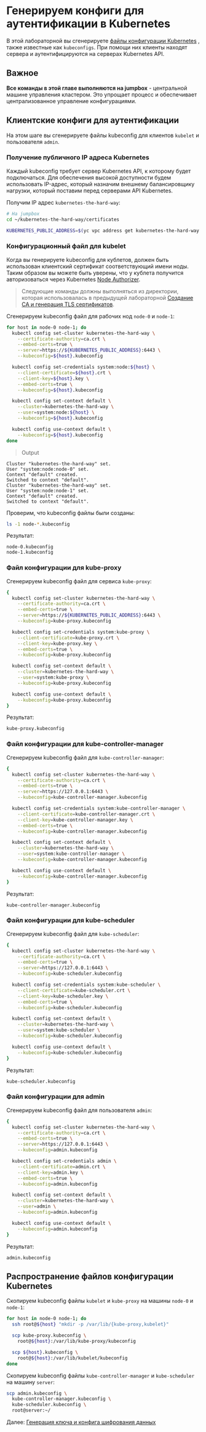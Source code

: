 # Генерируем конфиги для аутентификации в Kubernetes

В этой лабораторной вы
сгенерируете [файлы конфигурации Kubernetes](https://kubernetes.io/docs/concepts/configuration/organize-cluster-access-kubeconfig/)
, также известные как `kubeconfigs`. При помощи них клиенты находят сервера и аутентифицируются на серверах Kubernetes
API.

## Важное

**Все команды в этой главе выполняются на jumpbox** - центральной машине управления кластером. 
Это упрощает процесс и обеспечивает централизованное управление конфигурациями.

## Клиентские конфиги для аутентификации

На этом шаге вы сгенерируете файлы kubeconfig для клиентов `kubelet` и пользователя `admin`.

### Получение публичного IP адреса Kubernetes

Каждый kubeconfig требует сервер Kubernetes API, к которому будет подключаться. Для обеспечения высокой доступности
будем использовать IP-адрес, который назначим внешнему балансировщику нагрузки, который поставим перед серверами API
Kubernetes.

Получим IP адрес `kubernetes-the-hard-way`:

```bash
# На jumpbox
cd ~/kubernetes-the-hard-way/certificates

KUBERNETES_PUBLIC_ADDRESS=$(yc vpc address get kubernetes-the-hard-way --format json | jq '.external_ipv4_address.address' -r)
```

### Конфигурационный файл для kubelet

Когда вы генерируете kubeconfig для кублетов, должен быть использован клиентский сертификат соответствующий имени ноды.
Таким образом вы можете быть уверены, что у кублета получится авторизоваться через
Kubernetes [Node Authorizer](https://kubernetes.io/docs/reference/access-authn-authz/node/).

> Следующие команды должны выполняться из директории, которая использовалась в предыдущей
> лабораторной [Создание CA и генерация TLS сертификатов](05-certificate-authority.md).

Сгенерируем kubeconfig файл для рабочих нод `node-0` и `node-1`:

```bash
for host in node-0 node-1; do
  kubectl config set-cluster kubernetes-the-hard-way \
    --certificate-authority=ca.crt \
    --embed-certs=true \
    --server=https://${KUBERNETES_PUBLIC_ADDRESS}:6443 \
    --kubeconfig=${host}.kubeconfig

  kubectl config set-credentials system:node:${host} \
    --client-certificate=${host}.crt \
    --client-key=${host}.key \
    --embed-certs=true \
    --kubeconfig=${host}.kubeconfig

  kubectl config set-context default \
    --cluster=kubernetes-the-hard-way \
    --user=system:node:${host} \
    --kubeconfig=${host}.kubeconfig

  kubectl config use-context default \
    --kubeconfig=${host}.kubeconfig
done
```
> Output
```text
Cluster "kubernetes-the-hard-way" set.
User "system:node:node-0" set.
Context "default" created.
Switched to context "default".
Cluster "kubernetes-the-hard-way" set.
User "system:node:node-1" set.
Context "default" created.
Switched to context "default".
```
Проверим, что kubeconfig файлы были созданы:

```bash
ls -1 node-*.kubeconfig
```

Результат:

```text
node-0.kubeconfig
node-1.kubeconfig
```

### Файл конфигурации для kube-proxy

Сгенерируем kubeconfig файл для сервиса `kube-proxy`:

```bash
{
  kubectl config set-cluster kubernetes-the-hard-way \
    --certificate-authority=ca.crt \
    --embed-certs=true \
    --server=https://${KUBERNETES_PUBLIC_ADDRESS}:6443 \
    --kubeconfig=kube-proxy.kubeconfig

  kubectl config set-credentials system:kube-proxy \
    --client-certificate=kube-proxy.crt \
    --client-key=kube-proxy.key \
    --embed-certs=true \
    --kubeconfig=kube-proxy.kubeconfig

  kubectl config set-context default \
    --cluster=kubernetes-the-hard-way \
    --user=system:kube-proxy \
    --kubeconfig=kube-proxy.kubeconfig

  kubectl config use-context default \
    --kubeconfig=kube-proxy.kubeconfig
}
```

Результат:

```text
kube-proxy.kubeconfig
```

### Файл конфигурации для kube-controller-manager

Сгенерируем kubeconfig файл для `kube-controller-manager`:

```bash
{
  kubectl config set-cluster kubernetes-the-hard-way \
    --certificate-authority=ca.crt \
    --embed-certs=true \
    --server=https://127.0.0.1:6443 \
    --kubeconfig=kube-controller-manager.kubeconfig

  kubectl config set-credentials system:kube-controller-manager \
    --client-certificate=kube-controller-manager.crt \
    --client-key=kube-controller-manager.key \
    --embed-certs=true \
    --kubeconfig=kube-controller-manager.kubeconfig

  kubectl config set-context default \
    --cluster=kubernetes-the-hard-way \
    --user=system:kube-controller-manager \
    --kubeconfig=kube-controller-manager.kubeconfig

  kubectl config use-context default \
    --kubeconfig=kube-controller-manager.kubeconfig
}
```

Результат:

```text
kube-controller-manager.kubeconfig
```

### Файл конфигурации для kube-scheduler

Сгенерируем kubeconfig файл для `kube-scheduler`:

```bash
{
  kubectl config set-cluster kubernetes-the-hard-way \
    --certificate-authority=ca.crt \
    --embed-certs=true \
    --server=https://127.0.0.1:6443 \
    --kubeconfig=kube-scheduler.kubeconfig

  kubectl config set-credentials system:kube-scheduler \
    --client-certificate=kube-scheduler.crt \
    --client-key=kube-scheduler.key \
    --embed-certs=true \
    --kubeconfig=kube-scheduler.kubeconfig

  kubectl config set-context default \
    --cluster=kubernetes-the-hard-way \
    --user=system:kube-scheduler \
    --kubeconfig=kube-scheduler.kubeconfig

  kubectl config use-context default \
    --kubeconfig=kube-scheduler.kubeconfig
}
```

Результат:

```text
kube-scheduler.kubeconfig
```

### Файл конфигурации для admin

Сгенерируем kubeconfig файл для пользователя `admin`:

```bash
{
  kubectl config set-cluster kubernetes-the-hard-way \
    --certificate-authority=ca.crt \
    --embed-certs=true \
    --server=https://127.0.0.1:6443 \
    --kubeconfig=admin.kubeconfig

  kubectl config set-credentials admin \
    --client-certificate=admin.crt \
    --client-key=admin.key \
    --embed-certs=true \
    --kubeconfig=admin.kubeconfig

  kubectl config set-context default \
    --cluster=kubernetes-the-hard-way \
    --user=admin \
    --kubeconfig=admin.kubeconfig

  kubectl config use-context default \
    --kubeconfig=admin.kubeconfig
}
```

Результат:

```text
admin.kubeconfig
```

## Распространение файлов конфигурации Kubernetes

Скопируем kubeconfig файлы `kubelet` и `kube-proxy` на машины `node-0` и `node-1`:

```bash
for host in node-0 node-1; do
  ssh root@${host} "mkdir -p /var/lib/{kube-proxy,kubelet}"

  scp kube-proxy.kubeconfig \
    root@${host}:/var/lib/kube-proxy/kubeconfig

  scp ${host}.kubeconfig \
    root@${host}:/var/lib/kubelet/kubeconfig
done
```

Скопируем kubeconfig файлы `kube-controller-manager` и `kube-scheduler` на машину `server`:

```bash
scp admin.kubeconfig \
  kube-controller-manager.kubeconfig \
  kube-scheduler.kubeconfig \
  root@server:~/
```

Далее: [Генерация ключа и конфига шифрования данных](07-data-encryption-keys.md)
